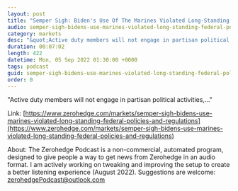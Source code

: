 ```yaml
---
layout: post
title: "Semper Sigh: Biden's Use Of The Marines Violated Long-Standing Federal Policies And Regulations"
audio: semper-sigh-bidens-use-marines-violated-long-standing-federal-policies-and-regulations-0
category: markets
desc: "&quot;Active duty members will not engage in partisan political activities,...&quot;"
duration: 00:07:02
length: 422
datetime: Mon, 05 Sep 2022 01:30:00 +0000
tags: podcast
guid: semper-sigh-bidens-use-marines-violated-long-standing-federal-policies-and-regulations-0
order: 0
---
```

&quot;Active duty members will not engage in partisan political activities,...&quot;

Link: [https://www.zerohedge.com/markets/semper-sigh-bidens-use-marines-violated-long-standing-federal-policies-and-regulations](https://www.zerohedge.com/markets/semper-sigh-bidens-use-marines-violated-long-standing-federal-policies-and-regulations)

About: The Zerohedge Podcast is a non-commercial, automated program, designed to give people a way to get news from Zerohedge in an audio format.  I am actively working on tweaking and improving the setup to create a better listening experience (August 2022).  Suggestions are welcome: [zerohedgePodcast@outlook.com](mailto:zerohedgePodcast@outlook.com)